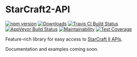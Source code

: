# StarCraft2-API

[![npm version](https://img.shields.io/npm/v/starcraft2-api.svg?style=popout)](https://www.npmjs.com/package/blizzapi)
[![Downloads](https://img.shields.io/npm/dw/starcraft2-api.svg?style=flat)](https://npm-stat.com/charts.html?package=blizzapi)
[![Travis CI Build Status](https://travis-ci.org/lukemnet/StarCraft2-API.svg?branch=master)](https://travis-ci.org/lukemnet/StarCraft2-API)
[![AppVeyor Build Status](https://ci.appveyor.com/api/projects/status/37k5l8yafs1ucthh?svg=true)](https://ci.appveyor.com/project/lwojcik/starcraft2-api)
[![Maintainability](https://api.codeclimate.com/v1/badges/7f9ba65df69ee9d062f8/maintainability)](https://codeclimate.com/github/lukemnet/StarCraft2-API/maintainability)
[![Test Coverage](https://api.codeclimate.com/v1/badges/7f9ba65df69ee9d062f8/test_coverage)](https://codeclimate.com/github/lukemnet/StarCraft2-API/test_coverage)

Feature-rich library for easy access to [StarCraft II APIs](https://develop.battle.net/documentation/api-reference/starcraft-2-community-api).

Documentation and examples coming soon.
